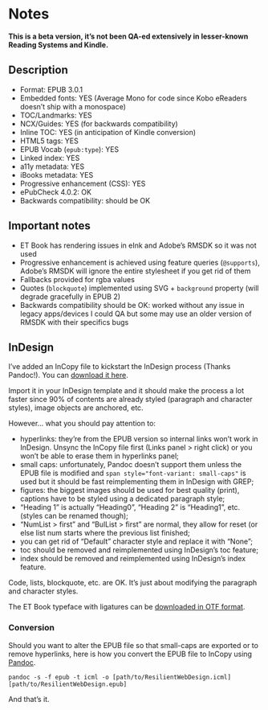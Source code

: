 # Notes

**This is a beta version, it’s not been QA-ed extensively in lesser-known Reading Systems and Kindle.**

## Description

- Format: EPUB 3.0.1
- Embedded fonts: YES (Average Mono for code since Kobo eReaders doesn’t ship with a monospace)
- TOC/Landmarks: YES
- NCX/Guides: YES (for backwards compatibility)
- Inline TOC: YES (in anticipation of Kindle conversion)
- HTML5 tags: YES
- EPUB Vocab (`epub:type`): YES
- Linked index: YES
- a11y metadata: YES
- iBooks metadata: YES
- Progressive enhancement (CSS): YES
- ePubCheck 4.0.2: OK
- Backwards compatibility: should be OK

## Important notes

- ET Book has rendering issues in eInk and Adobe’s RMSDK so it was not used
- Progressive enhancement is achieved using feature queries (`@supports`), Adobe’s RMSDK will ignore the entire stylesheet if you get rid of them
- Fallbacks provided for rgba values
- Quotes (`blockquote`) implemented using SVG + `background` property (will degrade gracefully in EPUB 2)
- Backwards compatibility should be OK: worked without any issue in legacy apps/devices I could QA but some may use an older version of RMSDK with their specifics bugs

## InDesign

I’ve added an InCopy file to kickstart the InDesign process (Thanks Pandoc!). You can [download it here](https://github.com/JayPanoz/resilientwebdesign/blob/master/eBook/ResilientWebDesign.icml).

Import it in your InDesign template and it should make the process a lot faster since 90% of contents are already styled (paragraph and character styles), image objects are anchored, etc.

However… what you should pay attention to:

- hyperlinks: they’re from the EPUB version so internal links won’t work in InDesign. Unsync the InCopy file first (Links panel > right click) or you won’t be able to erase them in hyperlinks panel;
- small caps: unfortunately, Pandoc doesn’t support them unless the EPUB file is modified and `span style="font-variant: small-caps"` is used but it should be fast reimplementing them in InDesign with GREP;
- figures: the biggest images should be used for best quality (print), captions have to be styled using a dedicated paragraph style;
- “Heading 1” is actually “Heading0”, “Heading 2” is “Heading1”, etc. (styles can be renamed though);
- “NumList > first” and “BulList > first” are normal, they allow for reset (or else list num starts where the previous list finished;
- you can get rid of “Default” character style and replace it with “None”;
- toc should be removed and reimplemented using InDesign’s toc feature;
- index should be removed and reimplemented using InDesign’s index feature.

Code, lists, blockquote, etc. are OK. It’s just about modifying the paragraph and character styles.

The ET Book typeface with ligatures can be [downloaded in OTF format](https://github.com/adactio/et-book/tree/65f78029d378dea4a864a395933988b49adf0be2/et-book-ligatures-enabled).

### Conversion

Should you want to alter the EPUB file so that small-caps are exported or to remove hyperlinks, here is how you convert the EPUB file to InCopy using [Pandoc](http://pandoc.org).

```
pandoc -s -f epub -t icml -o [path/to/ResilientWebDesign.icml] [path/to/ResilientWebDesign.epub]
```

And that’s it.
